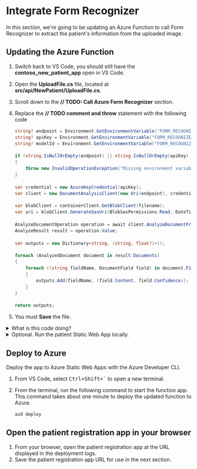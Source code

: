 # Integrate Form Recognizer

In this section, we're going to be updating an Azure Function to call Form Recognizer to extract the patient's information from the uploaded image.

## Updating the Azure Function

1. Switch back to VS Code, you should still have the **contoso_new_patient_app** open in VS Code.
1. Open the **UploadFile.cs** file, located at **src/api/NewPatient/UploadFile.cs**.
1. Scroll down to the **// TODO: Call Azure Form Recognizer** section.
1. Replace the **// TODO comment and throw** statement with the following code

   ```csharp
   string? endpoint = Environment.GetEnvironmentVariable("FORM_RECOGNIZER_ENDPOINT");
   string? apiKey = Environment.GetEnvironmentVariable("FORM_RECOGNIZER_API_KEY");
   string? modelId = Environment.GetEnvironmentVariable("FORM_RECOGNIZER_MODEL_ID");

   if (string.IsNullOrEmpty(endpoint) || string.IsNullOrEmpty(apiKey) || string.IsNullOrEmpty(modelId))
   {
       throw new InvalidOperationException("Missing environment variables");
   }

   var credential = new AzureKeyCredential(apiKey);
   var client = new DocumentAnalysisClient(new Uri(endpoint), credential);

   var blobClient = containerClient.GetBlobClient(filename);
   var uri = blobClient.GenerateSasUri(BlobSasPermissions.Read, DateTimeOffset.UtcNow.AddMinutes(5));

   AnalyzeDocumentOperation operation = await client.AnalyzeDocumentFromUriAsync(WaitUntil.Completed, modelId, uri);
   AnalyzeResult result = operation.Value;

   var outputs = new Dictionary<string, (string, float?)>();

   foreach (AnalyzedDocument document in result.Documents)
   {
       foreach ((string fieldName, DocumentField field) in document.Fields)
       {
           outputs.Add(fieldName, (field.Content, field.Confidence));
       }
   }

   return outputs;
   ```

1. You must **Save** the file.

<details>
<summary>What is this code doing?</summary>

Let's take some time to understand what this code is doing by breaking it down piece by piece.

```csharp
string? endpoint = Environment.GetEnvironmentVariable("FORM_RECOGNIZER_ENDPOINT");
string? apiKey = Environment.GetEnvironmentVariable("FORM_RECOGNIZER_API_KEY");
string? modelId = Environment.GetEnvironmentVariable("FORM_RECOGNIZER_MODEL_ID");

if (string.IsNullOrEmpty(endpoint) || string.IsNullOrEmpty(apiKey) || string.IsNullOrEmpty(modelId))
{
    throw new InvalidOperationException("Missing environment variables");
}
```

This first piece of code is retrieving the environment variables that contain the keys and other secret information for Form Recognizer, avoiding us from hard-coding them into the code. We've also got some `null` checking, to ensure that we have set the values.

```csharp
var credential = new AzureKeyCredential(apiKey);
var client = new DocumentAnalysisClient(new Uri(endpoint), credential);
```

Here, we're creating the connection to Form Recognizer using the endpoint and API key.

```csharp
var blobClient = containerClient.GetBlobClient(filename);
var uri = blobClient.GenerateSasUri(BlobSasPermissions.Read, DateTimeOffset.UtcNow.AddMinutes(5));
```

Form Recognizer will need a URL to the image that we want to analyze, so we're creating a SAS token for the image that we uploaded to Azure Storage, which will mean that only the Form Recognizer service can access the image.

```csharp
AnalyzeDocumentOperation operation = await client.AnalyzeDocumentFromUriAsync(WaitUntil.Completed, modelId, uri);
AnalyzeResult result = operation.Value;

var outputs = new Dictionary<string, (string, float?)>();

foreach (AnalyzedDocument document in result.Documents)
{
    foreach ((string fieldName, DocumentField field) in document.Fields)
    {
        outputs.Add(fieldName, (field.Content, field.Confidence));
    }
}

return outputs;
```

Lastly, we'll call Form Recognizer, telling it which image we want to analyze and what trained model to use for that. When the result comes back, we'll loop through the fields that were found and return them as a dictionary, which will later be stored in Cosmos DB.

</details>

<details>
<summary>Optional. Run the patient Static Web App locally.</summary>

## Running Locally

To run the application locally, we need to set the environment variables for the Azure Function in the **local.settings.json** file.

1. Create a new file (if one doesn't already exist) at **src/api/local.settings.json** and include the following code:

    ```json
    {
        "IsEncrypted": false,
        "Values": {
          "AzureWebJobsSecretStorageType": "files",
          "FUNCTIONS_WORKER_RUNTIME": "dotnet",          
          "COSMOS_DB": "REPLACE_WITH_COSMOS_DB_CONNECTION_STRING",
          "FORM_RECOGNIZER_API_KEY": "REPLACE_WITH_FORM_RECOGNIZER_API_KEY",
          "FORM_RECOGNIZER_ENDPOINT": "REPLACE_WITH_FORM_RECOGNIZER_ENDPOINT",
          "NEW_PATIENT_STORAGE": "REPLACE_WITH_STORAGE_CONNECTION_STRING",
          "FORM_RECOGNIZER_MODEL_ID": "patient-registration-model"
        },
        "Host": {
          "CORS": "*"
        }
    }
    ```

### List the Azure service keys

You will need the Azure service keys to configure the patient registration app. So, from the terminal window, run the following commands to list the Azure service keys.

1. Run the following command to list Azure service keys.

    ```bash
    azd env get-values
    ```

### Update the local.settings.json file

Replace the placeholders with the values from the `azd env get-values` command.

Once all the environment variables have been set, you can run the application locally.

### Run the application locally

1. Open the **Run and Debug** view from the VS Code sidebar, or select <kbd>Ctrl+Shift+D</kbd> or <kbd>Cmd+Shift+D</kbd> on macOS.

    ![The image shows how to launch the Run and Debug view](img/run.png)

1. From the drop down, select **launch: all**, then select the _Start Debugging_ button.

    ![The image shows how to select launch all](img/launch.png)

    :::info

    Depending on how fast your computer is, it may take up to 30 seconds for the Static Web App to start.

    :::

1. Once all the debuggers have started, navigate to [http://localhost:4280](http://localhost:4280) in your web browser.

### Test the Application

1. Drag and drop one of the training images from the `contoso_new_patient_assets/training_labeled/<language>` folder into the drop zone. Be sure to use an image from the folder that matches the language you used to train the Form Recognizer model.
1. Next, select **Upload**.
1. Once the image has been uploaded, and after a few seconds, you'll see the fields that were extracted from the form.
1. Select **Save** to save the data to Patient Registration Cosmos DB.

    <!-- ![The image shows the fields that were found in the image](img/fields.png) -->

</details>

## Deploy to Azure

Deploy the app to Azure Static Web Apps with the Azure Developer CLI.

1. From VS Code, select <kbd>Ctrl+Shift+`</kbd> to open a new terminal.
1. From the terminal, run the following command to start the function app. This command takes about one minute to deploy the updated function to Azure.

   ```bash
   azd deploy
   ```

## Open the patient registration app in your browser

1. From your browser, open the patient registration app at the URL displayed in the deployment logs.
1. Save the patient registration app URL for use in the next section.
